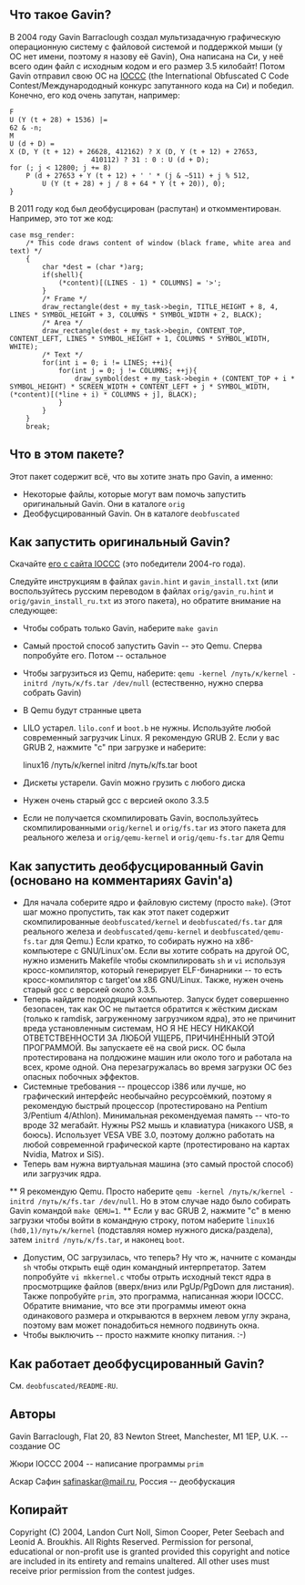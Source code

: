 Что такое Gavin?
----------------
В 2004 году Gavin Barraclough создал мультизадачную графическую операционную систему с
файловой системой и поддержкой мыши (у ОС нет имени, поэтому я назову её Gavin), Она
написана на Си, у неё всего один файл с исходным кодом и его размер 3.5 килобайт!
Потом Gavin отправил свою ОС на [IOCCC](http://www.ioccc.org/) (the International
Obfuscated C Code Contest/Международодный конкурс запутанного кода на Си) и победил.
Конечно, его код очень запутан, например:

	F
	U (Y (t + 28) + 1536) |=
	62 & -n;
	M
	U (d + D) =
	X (D, Y (t + 12) + 26628, 412162) ? X (D, Y (t + 12) + 27653,
						410112) ? 31 : 0 : U (d + D);
	for (; j < 12800; j += 8)
		P (d + 27653 + Y (t + 12) + ' ' * (j & ~511) + j % 512,
			U (Y (t + 28) + j / 8 + 64 * Y (t + 20)), 0);
	}

В 2011 году код был деобфусцирован (распутан) и откомментирован. Например, это тот же код:

	case msg_render:
		/* This code draws content of window (black frame, white area and text) */
		{
			char *dest = (char *)arg;
			if(shell){
				(*content)[(LINES - 1) * COLUMNS] = '>';
			}
			/* Frame */
			draw_rectangle(dest + my_task->begin, TITLE_HEIGHT + 8, 4,            LINES * SYMBOL_HEIGHT + 3, COLUMNS * SYMBOL_WIDTH + 2, BLACK);
			/* Area */
			draw_rectangle(dest + my_task->begin, CONTENT_TOP,      CONTENT_LEFT, LINES * SYMBOL_HEIGHT + 1, COLUMNS * SYMBOL_WIDTH,     WHITE);
			/* Text */
			for(int i = 0; i != LINES; ++i){
				for(int j = 0; j != COLUMNS; ++j){
					draw_symbol(dest + my_task->begin + (CONTENT_TOP + i * SYMBOL_HEIGHT) * SCREEN_WIDTH + CONTENT_LEFT + j * SYMBOL_WIDTH, (*content)[(*line + i) * COLUMNS + j], BLACK);
				}
			}
		}
		break;


Что в этом пакете?
------------------
Этот пакет содержит всё, что вы хотите знать про Gavin, а именно:

* Некоторые файлы, которые могут вам помочь запустить оригинальный Gavin. Они в каталоге
`orig`
* Деобфусцированный Gavin. Он в каталоге `deobfuscated`


Как запустить оригинальный Gavin?
---------------------------------
Скачайте [его с сайта IOCCC](http://www.ioccc.org/2004/2004.tar.gz) (это победители
2004-го года).

Следуйте инструкциям в файлах `gavin.hint` и `gavin_install.txt` (или воспользуйтесь
русским переводом в файлах `orig/gavin_ru.hint` и `orig/gavin_install_ru.txt` из этого пакета), но обратите внимание на следующее:

* Чтобы собрать только Gavin, наберите `make gavin`
* Самый простой способ запустить Gavin -- это Qemu. Сперва попробуйте его. Потом -- остальное
* Чтобы загрузиться из Qemu, наберите: `qemu -kernel /путь/к/kernel -initrd /путь/к/fs.tar /dev/null` (естественно, нужно сперва собрать Gavin)
* В Qemu будут странные цвета
* LILO устарел. `lilo.conf` и `boot.b` не нужны. Используйте любой современный загрузчик Linux. Я рекомендую GRUB 2. Если у вас GRUB 2, нажмите "c" при загрузке и наберите:

	linux16 /путь/к/kernel
	initrd /путь/к/fs.tar
	boot

* Дискеты устарели. Gavin можно грузить с любого диска
* Нужен очень старый gcc с версией около 3.3.5
* Если не получается скомпилировать Gavin, воспользуйтесь скомпилированными `orig/kernel` и `orig/fs.tar` из этого пакета для реального железа и `orig/qemu-kernel` и `orig/qemu-fs.tar` для Qemu


Как запустить деобфусцированный Gavin (основано на комментариях Gavin'а)
------------------------------------------------------------------------
* Для начала соберите ядро и файловую систему (просто `make`). (Этот шаг можно пропустить, так как этот пакет содержит скомпилированные `deobfuscated/kernel` и `deobfuscated/fs.tar` для реального железа и `deobfuscated/qemu-kernel` и `deobfuscated/qemu-fs.tar` для Qemu.)
Если кратко, то собирать нужно на x86-компьютере с GNU/Linux'ом.
Если вы хотите собрать на другой ОС, нужно изменить Makefile чтобы скомпилировать `sh` и `vi` используя кросс-компилятор, который генерирует ELF-бинарники -- то есть кросс-компилятор с target'ом x86 GNU/Linux. Также, нужен очень старый gcc с версией около 3.3.5.
* Теперь найдите подходящий компьютер. Запуск будет совершенно безопасен, так как ОС не пытается обратится к жёстким дискам (только к ramdisk, загруженному загрузчиком ядра), это не причинит вреда установленным системам, НО Я НЕ НЕСУ НИКАКОЙ ОТВЕТСТВЕННОСТИ ЗА ЛЮБОЙ УЩЕРБ, ПРИЧИНЁННЫЙ ЭТОЙ ПРОГРАММОЙ. Вы запускаете её на свой риск. ОС была протестирована на полдюжине машин или около того и работала на всех, кроме одной. Она перезагружалась во время загрузки ОС без опасных побочных эффектов.
* Системные требования -- процессор i386 или лучше, но графический интерфейс необычайно ресурсоёмкий, поэтому я рекомендую быстрый процессор (протестировано на Pentium 3/Pentium 4/Athlon). Минимальная рекомендуемая память -- что-то вроде 32 мегабайт. Нужны PS2 мышь и клавиатура (никакого USB, я боюсь). Использует VESA VBE 3.0, поэтому должно работать на любой современной графической карте (протестировано на картах Nvidia, Matrox и SiS).
* Теперь вам нужна виртуальная машина (это самый простой способ) или загрузчик ядра.

** Я рекомендую Qemu. Просто наберите `qemu -kernel /путь/к/kernel -initrd /путь/к/fs.tar /dev/null`. Но в этом случае надо было собирать Gavin командой `make QEMU=1`.
** Если у вас GRUB 2, нажмите "c" в меню загрузки чтобы войти в командную строку, потом наберите `linux16 (hd0,1)/путь/к/kernel` (подставляя номер нужного диска/раздела), затем `initrd /путь/к/fs.tar`, и наконец `boot`.

* Допустим, ОС загрузилась, что теперь? Ну что ж, начните с команды `sh` чтобы открыть ещё один командный интерпретатор. Затем попробуйте `vi mkkernel.c` чтобы отрыть исходный текст ядра в просмотрщике файлов (вверх/вниз или PgUp/PgDown для листания). Также попробуйте `prim`, это программа, написанная жюри IOCCC. Обратите внимание, что все эти программы имеют окна одинакового размера и открываются в верхнем левом углу экрана, поэтому вам может понадобиться немного подвинуть окна.
* Чтобы выключить -- просто нажмите кнопку питания. :-)


Как работает деобфусцированный Gavin?
-------------------------------------
См. `deobfuscated/README-RU`.


Авторы
------
Gavin Barraclough, Flat 20, 83 Newton Street, Manchester, M1 1EP, U.K. -- создание ОС

Жюри IOCCC 2004 -- написание программы `prim`

Аскар Сафин <safinaskar@mail.ru>, Россия -- деобфускация


Копирайт
--------
Copyright (C) 2004, Landon Curt Noll, Simon Cooper, Peter Seebach
and Leonid A. Broukhis. All Rights Reserved. Permission for personal,
educational or non-profit use is granted provided this copyright and
notice are included in its entirety and remains unaltered. All other
uses must receive prior permission from the contest judges.
